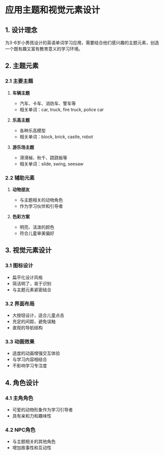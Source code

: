 # 应用主题和视觉元素设计

## 1. 设计理念

为3-6岁小男孩设计的英语单词学习应用，需要结合他们感兴趣的主题元素，创造一个既有趣又富有教育意义的学习环境。

## 2. 主题元素

### 2.1 主要主题
1. **车辆主题**
   - 汽车、卡车、消防车、警车等
   - 相关单词：car, truck, fire truck, police car
   
2. **乐高主题**
   - 各种乐高模型
   - 相关单词：block, brick, castle, robot
   
3. **游乐场主题**
   - 滑滑梯、秋千、跷跷板等
   - 相关单词：slide, swing, seesaw

### 2.2 辅助元素
1. **动物朋友**
   - 与主题相关的动物角色
   - 作为学习伙伴和引导者

2. **色彩方案**
   - 明亮、活泼的颜色
   - 符合儿童审美偏好

## 3. 视觉元素设计

### 3.1 图标设计
- 扁平化设计风格
- 简洁明了，易于识别
- 与主题元素紧密结合

### 3.2 界面布局
- 大按钮设计，适合儿童点击
- 充足的间距，避免误触
- 直观的导航结构

### 3.3 动画效果
- 适度的动画增强交互体验
- 与学习内容相结合
- 不影响学习专注度

## 4. 角色设计

### 4.1 主角角色
- 可爱的动物形象作为学习引导者
- 具有亲和力和趣味性

### 4.2 NPC角色
- 与主题相关的其他角色
- 增加故事性和互动性